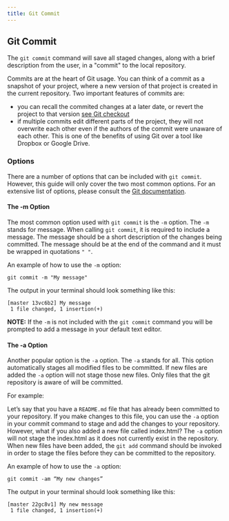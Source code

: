 ```yaml
---
title: Git Commit
---
```


## Git Commit
The `git commit` command will save all staged changes, along with a brief description from the user, in a "commit" to the local repository.

Commits are at the heart of Git usage. You can think of a commit as a snapshot of your project, where a new version of that project is created in the current repository. Two important features of commits are:

- you can recall the commited changes at a later date, or revert the project to that version <a href='https://guide.freecodecamp.org/git/git-checkout' target='_blank' rel='nofollow'>see Git checkout</a> 
- if multiple commits edit different parts of the project, they will not overwrite each other even if the authors of the commit were unaware of each other. This is one of the benefits of using Git over a tool like Dropbox or Google Drive.

### Options
There are a number of options that can be included with `git commit`. However, this guide will only cover the two most common options. For an extensive list of options, please consult the <a href='https://git-scm.com/docs/git-commit' target='_blank' rel='nofollow'>Git documentation</a>. 

#### The -m Option
The most common option used with `git commit` is the `-m` option. The `-m` stands for message. When calling `git commit`, it is required to include a message. The message should be a short description of the changes being committed. The message should be at the end of the command and it must be wrapped in quotations `" "`. 

An example of how to use the `-m` option:
```shell
git commit -m "My message"
```
The output in your terminal should look something like this:
```shell
[master 13vc6b2] My message
 1 file changed, 1 insertion(+)
```
**NOTE:** If the `-m` is not included with the `git commit` command you will be prompted to add a message in your default text editor.

#### The -a Option
Another popular option is the `-a` option. The `-a` stands for all. This option automatically stages all modified files to be committed. If new files are added the `-a` option will not stage those new files. Only files that the git repository is aware of will be committed.

For example: 

Let’s say that you have a `README.md` file that has already been committed to your repository. If you make changes to this file, you can use the `-a` option in your commit command to stage and add the changes to your repository. However, what if you also added a new file called index.html? The `-a` option will not stage the index.html as it does not currently exist in the repository. When new files have been added, the `git add` command should be invoked in order to stage the files before they can be committed to the repository.

An example of how to use the `-a` option: 
```shell
git commit -am “My new changes”
```
The output in your terminal should look something like this:
```shell
[master 22gc8v1] My new message
 1 file changed, 1 insertion(+)
```
